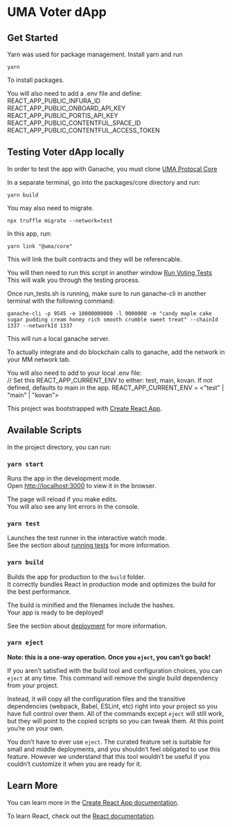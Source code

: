 # UMA Voter dApp

## Get Started

Yarn was used for package management. Install yarn and run

`yarn`

To install packages.

You will also need to add a .env file and define:\
REACT_APP_PUBLIC_INFURA_ID \
REACT_APP_PUBLIC_ONBOARD_API_KEY \
REACT_APP_PUBLIC_PORTIS_API_KEY
REACT_APP_PUBLIC_CONTENTFUL_SPACE_ID
REACT_APP_PUBLIC_CONTENTFUL_ACCESS_TOKEN

## Testing Voter dApp locally

In order to test the app with Ganache, you must clone [UMA Protocal Core](https://github.com/UMAprotocol/protocol)

In a separate terminal, go into the packages/core directory and run:

`yarn build`

You may also need to migrate.

`npx truffle migrate --network=test`

In this app, run:

`yarn link "@uma/core"`

This will link the built contracts and they will be referencable.

You will then need to run this script in another window [Run Voting Tests](https://github.com/UMAprotocol/protocol/blob/master/packages/voter-dapp/run_tests.sh)\
This will walk you through the testing process.

Once run_tests.sh is running, make sure to run ganache-cli in another terminal with the following command:

`ganache-cli -p 9545 -e 10000000000 -l 9000000 -m "candy maple cake sugar pudding cream honey rich smooth crumble sweet treat" --chainId 1337 --networkId 1337`

This will run a local ganache server.

To actually integrate and do blockchain calls to ganache, add the network in your MM network tab.

You will also need to add to your local .env file:\
// Set this REACT_APP_CURRENT_ENV to either: test, main, kovan. If not defined, defaults to main in the app.
REACT_APP_CURRENT_ENV = <"test" | "main" | "kovan">

This project was bootstrapped with [Create React App](https://github.com/facebook/create-react-app).

## Available Scripts

In the project directory, you can run:

### `yarn start`

Runs the app in the development mode.\
Open [http://localhost:3000](http://localhost:3000) to view it in the browser.

The page will reload if you make edits.\
You will also see any lint errors in the console.

### `yarn test`

Launches the test runner in the interactive watch mode.\
See the section about [running tests](https://facebook.github.io/create-react-app/docs/running-tests) for more information.

### `yarn build`

Builds the app for production to the `build` folder.\
It correctly bundles React in production mode and optimizes the build for the best performance.

The build is minified and the filenames include the hashes.\
Your app is ready to be deployed!

See the section about [deployment](https://facebook.github.io/create-react-app/docs/deployment) for more information.

### `yarn eject`

**Note: this is a one-way operation. Once you `eject`, you can’t go back!**

If you aren’t satisfied with the build tool and configuration choices, you can `eject` at any time. This command will remove the single build dependency from your project.

Instead, it will copy all the configuration files and the transitive dependencies (webpack, Babel, ESLint, etc) right into your project so you have full control over them. All of the commands except `eject` will still work, but they will point to the copied scripts so you can tweak them. At this point you’re on your own.

You don’t have to ever use `eject`. The curated feature set is suitable for small and middle deployments, and you shouldn’t feel obligated to use this feature. However we understand that this tool wouldn’t be useful if you couldn’t customize it when you are ready for it.

## Learn More

You can learn more in the [Create React App documentation](https://facebook.github.io/create-react-app/docs/getting-started).

To learn React, check out the [React documentation](https://reactjs.org/).
